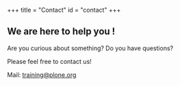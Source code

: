 +++
title = "Contact"
id = "contact"
+++

## We are here to help you !

Are you curious about something? Do you have questions?

Please feel free to contact us!

Mail: <training@plone.org>

